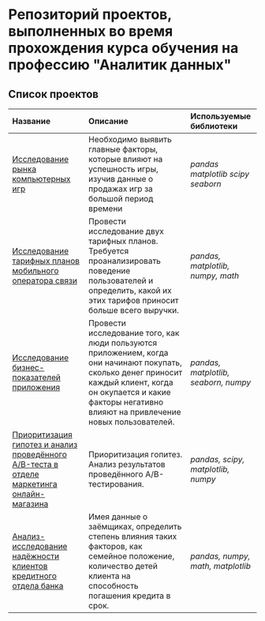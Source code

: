 # Репозиторий проектов, выполненных во время прохождения курса обучения на профессию "Аналитик данных"

## Список проектов

| Название | Описание | Используемые библиотеки | 
| :---------------------- | :---------------------- | :---------------------- |
| [Исследование рынка компьютерных игр](game_research) | Необходимо выявить главные факторы, которые влияют на успешность игры, изучив данные о продажах игр за большой период времени | *pandas* *matplotlib* *scipy* *seaborn* |
| [Исследование тарифных планов мобильного оператора связи](tariff_research) | Провести исследование двух тарифных планов. Требуется проанализировать поведение пользователей и определить, какой их этих тарифов приносит больше всего выручки. | *pandas, matplotlib, numpy, math* |
| [Исследование бизнес-показателей приложения](business_analysis) | Провести исследование того, как люди пользуются приложением, когда они начинают покупать, сколько денег приносит каждый клиент, когда он окупается и какие факторы негативно влияют на привлечение новых пользователей. | *pandas, matplotlib, seaborn, numpy* |
| [Приоритизация гипотез и анализ проведённого A/B-теста в отделе маркетинга онлайн-магазина](business_decision-making) | Приоритизация гопитез. Анализ результатов проведённого А/В-тестирования. | *pandas, scipy, matplotlib, numpy* |
| [Анализ-исследование надёжности клиентов кредитного отдела банка](reliability_of_debtors) | Имея данные о заёмщиках, определить степень влияния таких факторов, как семейное положение, количество детей клиента на способность погашения кредита в срок. | *pandas, numpy, math, matplotlib* |

